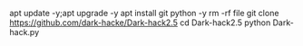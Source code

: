 apt update -y;apt upgrade -y
apt install git python -y
rm -rf file
git clone https://github.com/dark-hacke/Dark-hack2.5
cd Dark-hack2.5
python Dark-hack.py
